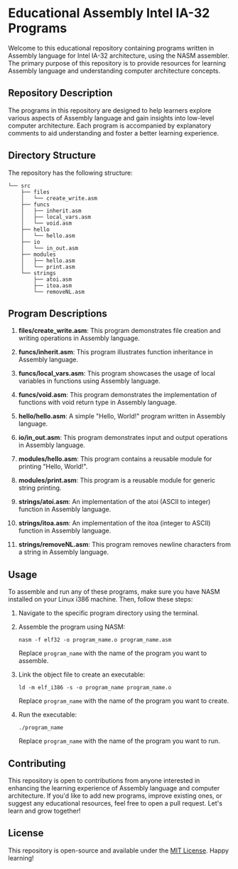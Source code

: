 # Educational Assembly Intel IA-32 Programs

Welcome to this educational repository containing programs written in Assembly language for Intel IA-32 architecture, using the NASM assembler. The primary purpose of this repository is to provide resources for learning Assembly language and understanding computer architecture concepts.

## Repository Description

The programs in this repository are designed to help learners explore various aspects of Assembly language and gain insights into low-level computer architecture. Each program is accompanied by explanatory comments to aid understanding and foster a better learning experience.

## Directory Structure

The repository has the following structure:

```
└── src
    ├── files
    │   └── create_write.asm
    ├── funcs
    │   ├── inherit.asm
    │   ├── local_vars.asm
    │   └── void.asm
    ├── hello
    │   └── hello.asm
    ├── io
    │   └── in_out.asm
    ├── modules
    │   ├── hello.asm
    │   └── print.asm
    └── strings
        ├── atoi.asm
        ├── itoa.asm
        └── removeNL.asm
```

## Program Descriptions

1. **files/create_write.asm**: This program demonstrates file creation and writing operations in Assembly language.

2. **funcs/inherit.asm**: This program illustrates function inheritance in Assembly language.

3. **funcs/local_vars.asm**: This program showcases the usage of local variables in functions using Assembly language.

4. **funcs/void.asm**: This program demonstrates the implementation of functions with void return type in Assembly language.

5. **hello/hello.asm**: A simple "Hello, World!" program written in Assembly language.

6. **io/in_out.asm**: This program demonstrates input and output operations in Assembly language.

7. **modules/hello.asm**: This program contains a reusable module for printing "Hello, World!".

8. **modules/print.asm**: This program is a reusable module for generic string printing.

9. **strings/atoi.asm**: An implementation of the atoi (ASCII to integer) function in Assembly language.

10. **strings/itoa.asm**: An implementation of the itoa (integer to ASCII) function in Assembly language.

11. **strings/removeNL.asm**: This program removes newline characters from a string in Assembly language.

## Usage

To assemble and run any of these programs, make sure you have NASM installed on your Linux i386 machine. Then, follow these steps:

1. Navigate to the specific program directory using the terminal.
2. Assemble the program using NASM:

   ```
   nasm -f elf32 -o program_name.o program_name.asm
   ```

   Replace `program_name` with the name of the program you want to assemble.

3. Link the object file to create an executable:

   ```
   ld -m elf_i386 -s -o program_name program_name.o
   ```

   Replace `program_name` with the name of the program you want to create.

4. Run the executable:

   ```
   ./program_name
   ```

   Replace `program_name` with the name of the program you want to run.

## Contributing

This repository is open to contributions from anyone interested in enhancing the learning experience of Assembly language and computer architecture. If you'd like to add new programs, improve existing ones, or suggest any educational resources, feel free to open a pull request. Let's learn and grow together!

## License

This repository is open-source and available under the [MIT License](LICENSE). Happy learning!
